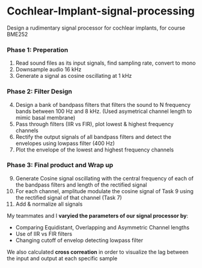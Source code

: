 # Cochlear-Implant-signal-processing
Design a rudimentary signal processor for cochlear implants, for course BME252 


### Phase 1: Preperation
1. Read sound files as its input signals, find sampling rate, convert to mono
2. Downsample audio 16 kHz <br/>
3. Generate a signal as cosine oscillating at 1 kHz 

### Phase 2: Filter Design
4. Design a bank of bandpass filters that filters the sound to N frequency bands between 100 Hz and 8 kHz.
   (Used asymetrical channel length to mimic basal membrane)
5. Pass through filters (IIR vs FIR), plot lowest & highest frequency channels
7. Rectify the output signals of all bandpass filters and detect the envelopes using lowpass filter (400 Hz)
8. Plot the envelope of the lowest and highest frequency channels

### Phase 3: Final product and Wrap up
9. Generate Cosine signal oscillating  with the central frequency of each of the bandpass filters and length of the rectified          signal
10. For each channel, amplitude modulate the cosine signal of Task 9 using the rectified signal of that
channel (Task 7)
11. Add  & normalize all signals


My teammates and I **varyied the parameters of our signal processor by**:
- Comparing Equidistant, Overlapping and Asymmetric Channel lengths
- Use of IIR vs FIR filters 
- Changing cutoff of envelop detecting lowpass filter

We also calculated **cross correation** in order to visualize the lag between the input and output at each specific sample

